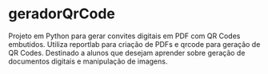 # geradorQrCode
Projeto em Python para gerar convites digitais em PDF com QR Codes embutidos. Utiliza reportlab para criação de PDFs e qrcode para geração de QR Codes. Destinado a alunos que desejam aprender sobre geração de documentos digitais e manipulação de imagens.
